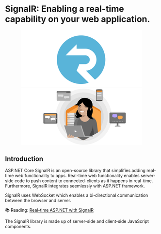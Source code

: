 # SignalR: Enabling a real-time capability on your web application.


<p align="center">
<img style="width: 400px" src="imgs/signalr-logo.svg" />
<img style="width: 400px" src="imgs/signalr-uses.svg" />
</p>



## Introduction

ASP.NET Core SignalR is an open-source library that simplifies adding real-time web functionality to apps. Real-time web functionality enables server-side code to push content to connected-clients as it happens in real-time. Furthermore, SignalR integrates seemlessly with ASP.NET framework.

SignalR uses WebSocket which enables a bi-directional communication between the browser and server. 

📚 Reading: [Real-time ASP.NET with SignalR](https://dotnet.microsoft.com/apps/aspnet/real-time)

The SignalR library is made up of server-side and client-side JavaScript components.

